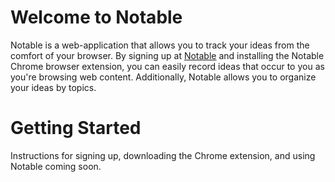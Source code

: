 # Welcome to Notable

Notable is a web-application that allows you to track your ideas from the comfort
of your browser. By signing up at [Notable](notable.herokuapp.com) and installing the Notable Chrome
browser extension, you can easily record ideas that occur to you as you're browsing
web content. Additionally, Notable allows you to organize your ideas by topics.

# Getting Started

Instructions for signing up, downloading the Chrome extension, and using Notable
coming soon.
